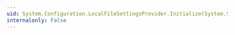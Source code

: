 ```yaml
---
uid: System.Configuration.LocalFileSettingsProvider.Initialize(System.String,System.Collections.Specialized.NameValueCollection)
internalonly: False
---
```

